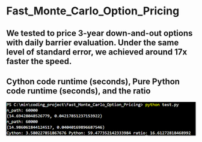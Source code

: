 # Fast_Monte_Carlo_Option_Pricing
## We tested to price 3-year down-and-out options with daily barrier evaluation. Under the same level of standard error, we achieved around 17x faster the speed.
## Cython code runtime (seconds), Pure Python code runtime (seconds), and the ratio
![alt text](image-1.png)